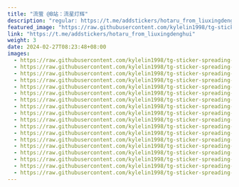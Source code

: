 ```yaml
---
title: "流萤 @B站：流星灯辉"
description: "regular: https://t.me/addstickers/hotaru_from_liuxingdenghui"
featured_image: "https://raw.githubusercontent.com/kylelin1998/tg-sticker-spreading-worldwide-images/main/img/5e7e9047-0a45-4020-9b91-08125fe8445d.jpg"
link: "https://t.me/addstickers/hotaru_from_liuxingdenghui"
weight: 3
date: 2024-02-27T08:23:48+08:00
images:
  - https://raw.githubusercontent.com/kylelin1998/tg-sticker-spreading-worldwide-images/main/img/5e7e9047-0a45-4020-9b91-08125fe8445d.jpg
  - https://raw.githubusercontent.com/kylelin1998/tg-sticker-spreading-worldwide-images/main/img/91926a75-a629-4c23-a5a1-c45dbae0a819.jpg
  - https://raw.githubusercontent.com/kylelin1998/tg-sticker-spreading-worldwide-images/main/img/a161144a-18a8-4d32-8ee7-c24703e3e71a.jpg
  - https://raw.githubusercontent.com/kylelin1998/tg-sticker-spreading-worldwide-images/main/img/c3847389-535d-440b-b9cc-93a8b11022e7.jpg
  - https://raw.githubusercontent.com/kylelin1998/tg-sticker-spreading-worldwide-images/main/img/23c4e41a-35ca-47e4-9c36-b2134355e335.jpg
  - https://raw.githubusercontent.com/kylelin1998/tg-sticker-spreading-worldwide-images/main/img/4e69be4b-3004-4ffc-9bc1-78c318d3ebfc.jpg
  - https://raw.githubusercontent.com/kylelin1998/tg-sticker-spreading-worldwide-images/main/img/b3772d43-8fdb-401a-9447-6f29e69bda8c.jpg
  - https://raw.githubusercontent.com/kylelin1998/tg-sticker-spreading-worldwide-images/main/img/f9dc9234-e83a-4b03-9285-77c673e1b944.jpg
  - https://raw.githubusercontent.com/kylelin1998/tg-sticker-spreading-worldwide-images/main/img/7b15a31e-98bc-4665-8a5a-08116ee804a0.jpg
  - https://raw.githubusercontent.com/kylelin1998/tg-sticker-spreading-worldwide-images/main/img/60db57db-0c33-4e50-877d-ddb1fe661ce2.jpg
  - https://raw.githubusercontent.com/kylelin1998/tg-sticker-spreading-worldwide-images/main/img/296fced6-001b-4460-9d80-eee474f83fc8.jpg
  - https://raw.githubusercontent.com/kylelin1998/tg-sticker-spreading-worldwide-images/main/img/9dfc2e28-06c1-4a1a-837f-ea3d68b7fa6e.jpg
  - https://raw.githubusercontent.com/kylelin1998/tg-sticker-spreading-worldwide-images/main/img/bd313f94-33b1-484a-8ba5-2315b7ba82af.jpg
  - https://raw.githubusercontent.com/kylelin1998/tg-sticker-spreading-worldwide-images/main/img/9a527d63-2e55-4a92-b5d3-1ef9b7d11ccb.jpg
  - https://raw.githubusercontent.com/kylelin1998/tg-sticker-spreading-worldwide-images/main/img/4aa372fe-29c1-4ca4-aa78-2f8d5ae785f8.jpg
  - https://raw.githubusercontent.com/kylelin1998/tg-sticker-spreading-worldwide-images/main/img/abf51261-dd05-4a59-9307-43383656e1c1.jpg
  - https://raw.githubusercontent.com/kylelin1998/tg-sticker-spreading-worldwide-images/main/img/59ccd65e-6a4d-47ba-a75a-80d320d235ef.jpg
  - https://raw.githubusercontent.com/kylelin1998/tg-sticker-spreading-worldwide-images/main/img/3505463d-1dab-4149-880e-413355fe91c4.jpg
---
```

